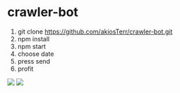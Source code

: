 # crawler-bot

1. git clone https://github.com/akiosTerr/crawler-bot.git
2. npm install
3. npm start
4. choose date
5. press send
6. profit

<img src="https://i.imgur.com/8aOfoZf.png">

<img src="https://i.imgur.com/6NbOpR8.png">
